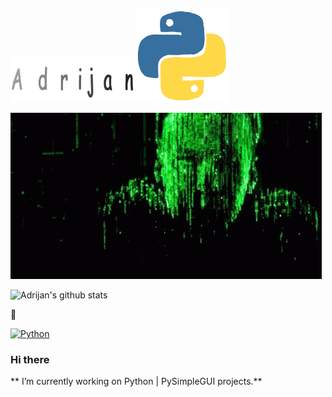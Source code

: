 ![Adrijan](9.gif)![Python](giphy.gif)


![Adrijan](ten.gif)


![Adrijan's github stats](https://github-readme-stats.vercel.app/api?username=adrijano&show_icons=true)



 👋

[![Python](https://img.shields.io/pypi/pyversions/PySimpleGUI?style=plastic)](https://www.python.org/downloads/)

### Hi there

** I’m currently working on Python | PySimpleGUI projects.**


<!--
**adrijano/adrijano** is a ✨ _special_ ✨ repository because its `README.md` (this file) appears on your GitHub profile.

Here are some ideas to get you started:

- 🔭 I’m currently working on ...
- 🌱 I’m currently learning ...
- 👯 I’m looking to collaborate on ...
- 🤔 I’m looking for help with ...
- 💬 Ask me about ...
- 📫 How to reach me: ...
- 😄 Pronouns: ...
- ⚡ Fun fact: ...
-->
